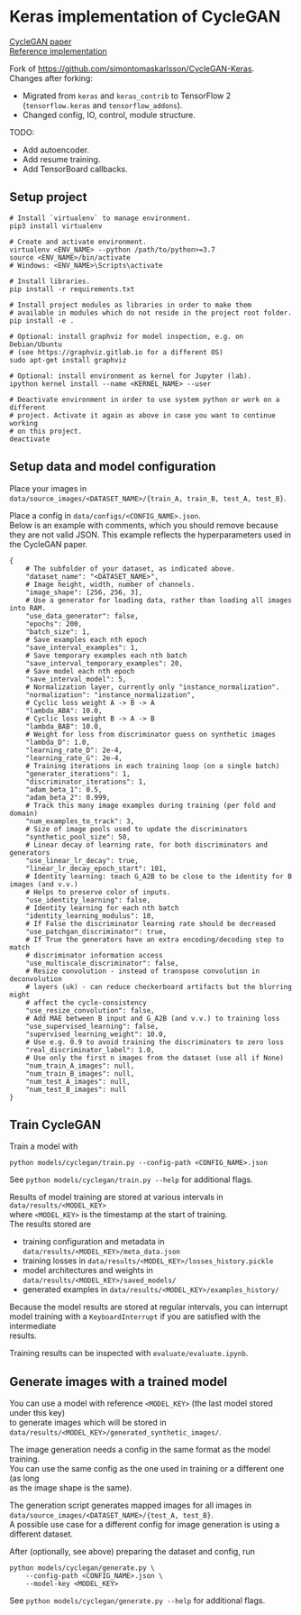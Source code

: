 # Keras implementation of CycleGAN

[CycleGAN paper](https://arxiv.org/pdf/1703.10593.pdf)  
[Reference implementation](https://junyanz.github.io/CycleGAN/)

Fork of https://github.com/simontomaskarlsson/CycleGAN-Keras.  
Changes after forking:

- Migrated from `keras` and `keras_contrib` to TensorFlow 2 (`tensorflow.keras` and `tensorflow_addons`).
- Changed config, IO, control, module structure.

TODO:
- Add autoencoder.
- Add resume training.
- Add TensorBoard callbacks.


## Setup project

```
# Install `virtualenv` to manage environment.
pip3 install virtualenv

# Create and activate environment.
virtualenv <ENV_NAME> --python /path/to/python>=3.7
source <ENV_NAME>/bin/activate
# Windows: <ENV_NAME>\Scripts\activate

# Install libraries.
pip install -r requirements.txt

# Install project modules as libraries in order to make them
# available in modules which do not reside in the project root folder.
pip install -e .

# Optional: install graphviz for model inspection, e.g. on Debian/Ubuntu
# (see https://graphviz.gitlab.io for a different OS)
sudo apt-get install graphviz

# Optional: install environment as kernel for Jupyter (lab).
ipython kernel install --name <KERNEL_NAME> --user

# Deactivate environment in order to use system python or work on a different
# project. Activate it again as above in case you want to continue working
# on this project.
deactivate
```
  
  
## Setup data and model configuration

Place your images in  
`data/source_images/<DATASET_NAME>/{train_A, train_B, test_A, test_B}`.

Place a config in `data/configs/<CONFIG_NAME>.json`.  
Below is an example with comments, which you should remove because they are not valid JSON.
This example reflects the hyperparameters used in the CycleGAN paper.
```
{
    # The subfolder of your dataset, as indicated above.
    "dataset_name": "<DATASET_NAME>",
    # Image height, width, number of channels.
    "image_shape": [256, 256, 3],
    # Use a generator for loading data, rather than loading all images into RAM.
    "use_data_generator": false,
    "epochs": 200,
    "batch_size": 1,
    # Save examples each nth epoch
    "save_interval_examples": 1,
    # Save temporary examples each nth batch
    "save_interval_temporary_examples": 20,
    # Save model each nth epoch
    "save_interval_model": 5,
    # Normalization layer, currently only "instance_normalization".
    "normalization": "instance_normalization",
    # Cyclic loss weight A -> B -> A
    "lambda_ABA": 10.0,
    # Cyclic loss weight B -> A -> B
    "lambda_BAB": 10.0,
    # Weight for loss from discriminator guess on synthetic images
    "lambda_D": 1.0,
    "learning_rate_D": 2e-4,
    "learning_rate_G": 2e-4,
    # Training iterations in each training loop (on a single batch)
    "generator_iterations": 1,
    "discriminator_iterations": 1,
    "adam_beta_1": 0.5,
    "adam_beta_2": 0.999,
    # Track this many image examples during training (per fold and domain)
    "num_examples_to_track": 3,
    # Size of image pools used to update the discriminators
    "synthetic_pool_size": 50,
    # Linear decay of learning rate, for both discriminators and generators
    "use_linear_lr_decay": true,
    "linear_lr_decay_epoch_start": 101,
    # Identity learning: teach G_A2B to be close to the identity for B images (and v.v.)
    # Helps to preserve color of inputs.
    "use_identity_learning": false,
    # Identity learning for each nth batch
    "identity_learning_modulus": 10,
    # If False the discriminator learning rate should be decreased
    "use_patchgan_discriminator": true,
    # If True the generators have an extra encoding/decoding step to match
    # discriminator information access
    "use_multiscale_discriminator": false,
    # Resize convolution - instead of transpose convolution in deconvolution
    # layers (uk) - can reduce checkerboard artifacts but the blurring might
    # affect the cycle-consistency
    "use_resize_convolution": false,
    # Add MAE between B input and G_A2B (and v.v.) to training loss
    "use_supervised_learning": false,
    "supervised_learning_weight": 10.0,
    # Use e.g. 0.9 to avoid training the discriminators to zero loss
    "real_discriminator_label": 1.0,
    # Use only the first n images from the dataset (use all if None)
    "num_train_A_images": null,
    "num_train_B_images": null,
    "num_test_A_images": null,
    "num_test_B_images": null
}
```
  
  
## Train CycleGAN

Train a model with  
```
python models/cyclegan/train.py --config-path <CONFIG_NAME>.json
```
See `python models/cyclegan/train.py --help` for additional flags.

Results of model training are stored at various intervals in `data/results/<MODEL_KEY>`  
where `<MODEL_KEY>` is the timestamp at the start of training.  
The results stored are
- training configuration and metadata in `data/results/<MODEL_KEY>/meta_data.json`
- training losses in `data/results/<MODEL_KEY>/losses_history.pickle`
- model architectures and weights in `data/results/<MODEL_KEY>/saved_models/`
- generated examples in `data/results/<MODEL_KEY>/examples_history/`

Because the model results are stored at regular intervals, you can interrupt  
model training with a `KeyboardInterrupt` if you are satisfied with the intermediate  
results.

Training results can be inspected with `evaluate/evaluate.ipynb`.  
  
  
## Generate images with a trained model

You can use a model with reference `<MODEL_KEY>` (the last model stored under this key)  
to generate images which will be stored in `data/results/<MODEL_KEY>/generated_synthetic_images/`.  

The image generation needs a config in the same format as the model training.  
You can use the same config as the one used in training or a different one (as long  
as the image shape is the same).  

The generation script generates mapped images for all images in  
`data/source_images/<DATASET_NAME>/{test_A, test_B}`.  
A possible use case for a different config for image generation is using a different dataset.

After (optionally, see above) preparing the dataset and config, run
```
python models/cyclegan/generate.py \
    --config-path <CONFIG_NAME>.json \
    --model-key <MODEL_KEY>
```
See `python models/cyclegan/generate.py --help` for additional flags.
